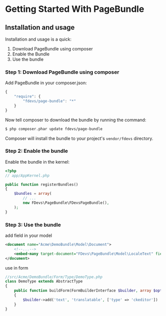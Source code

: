 Getting Started With PageBundle
===========================================

## Installation and usage

Installation and usage is a quick:

1. Download PageBundle using composer
2. Enable the Bundle
3. Use the bundle


### Step 1: Download PageBundle using composer

Add PageBundle in your composer.json:

```js
{
    "require": {
        "fdevs/page-bundle": "*"
    }
}
```

Now tell composer to download the bundle by running the command:

``` bash
$ php composer.phar update fdevs/page-bundle
```

Composer will install the bundle to your project's `vendor/fdevs` directory.


### Step 2: Enable the bundle

Enable the bundle in the kernel:

``` php
<?php
// app/AppKernel.php

public function registerBundles()
{
    $bundles = array(
        // ...
        new FDevs\PageBundle\FDevsPageBundle(),
    );
}
```


### Step 3: Use the bundle

add field in your model

``` xml
<document name="Acme\DemoBundle\Model\Document">
    <!--...-->
    <embed-many target-document="FDevs\PageBundle\Model\LocaleText" field="text" fieldName="text"/>
</document>
```

use in form

``` php
//src/Acme/DemoBundle/Form/Type/DemoType.php
class DemoType extends AbstractType
{
    public function buildForm(FormBuilderInterface $builder, array $options)
    {
        $builder->add('text', 'translatable', ['type' => 'ckeditor'])
    }
}
```

